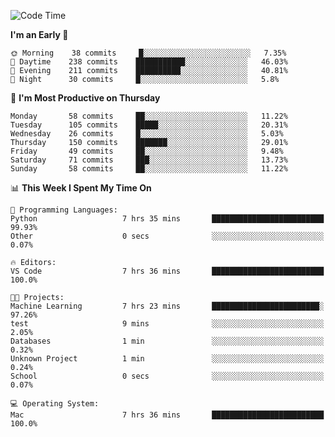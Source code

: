 <!--START_SECTION:waka-->
![Code Time](http://img.shields.io/badge/Code%20Time-299%20hrs%2056%20mins-blue)

**I'm an Early 🐤** 

```text
🌞 Morning    38 commits     █░░░░░░░░░░░░░░░░░░░░░░░░   7.35% 
🌆 Daytime    238 commits    ███████████░░░░░░░░░░░░░░   46.03% 
🌃 Evening    211 commits    ██████████░░░░░░░░░░░░░░░   40.81% 
🌙 Night      30 commits     █░░░░░░░░░░░░░░░░░░░░░░░░   5.8%

```
📅 **I'm Most Productive on Thursday** 

```text
Monday       58 commits     ██░░░░░░░░░░░░░░░░░░░░░░░   11.22% 
Tuesday      105 commits    █████░░░░░░░░░░░░░░░░░░░░   20.31% 
Wednesday    26 commits     █░░░░░░░░░░░░░░░░░░░░░░░░   5.03% 
Thursday     150 commits    ███████░░░░░░░░░░░░░░░░░░   29.01% 
Friday       49 commits     ██░░░░░░░░░░░░░░░░░░░░░░░   9.48% 
Saturday     71 commits     ███░░░░░░░░░░░░░░░░░░░░░░   13.73% 
Sunday       58 commits     ██░░░░░░░░░░░░░░░░░░░░░░░   11.22%

```


📊 **This Week I Spent My Time On** 

```text
💬 Programming Languages: 
Python                   7 hrs 35 mins       █████████████████████████   99.93% 
Other                    0 secs              ░░░░░░░░░░░░░░░░░░░░░░░░░   0.07%

🔥 Editors: 
VS Code                  7 hrs 36 mins       █████████████████████████   100.0%

🐱‍💻 Projects: 
Machine Learning         7 hrs 23 mins       ████████████████████████░   97.26% 
test                     9 mins              ░░░░░░░░░░░░░░░░░░░░░░░░░   2.05% 
Databases                1 min               ░░░░░░░░░░░░░░░░░░░░░░░░░   0.32% 
Unknown Project          1 min               ░░░░░░░░░░░░░░░░░░░░░░░░░   0.24% 
School                   0 secs              ░░░░░░░░░░░░░░░░░░░░░░░░░   0.07%

💻 Operating System: 
Mac                      7 hrs 36 mins       █████████████████████████   100.0%

```


<!--END_SECTION:waka-->
